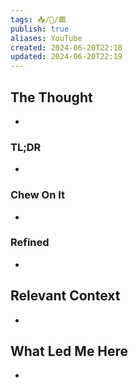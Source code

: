 ```yaml
---
tags: 📥️/💭️/🟥️
publish: true
aliases: YouTube
created: 2024-06-20T22:18
updated: 2024-06-20T22:19
---
```


## The Thought

- 

### TL;DR

- 

### Chew On It

- 

### Refined

- 

## Relevant Context

- 

## What Led Me Here

- 
